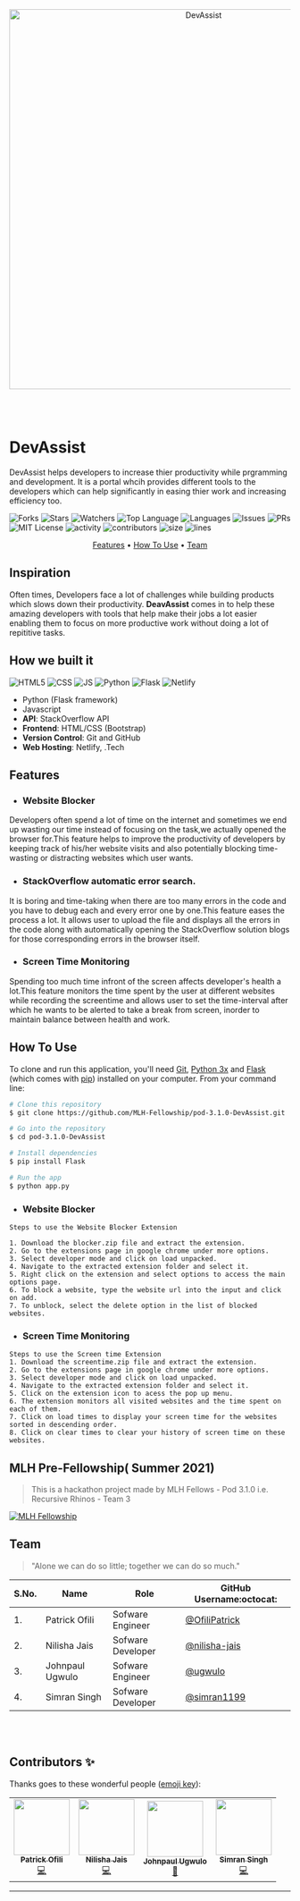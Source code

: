 <div align="center">
  <img width="680" alt="DevAssist" src="https://media.discordapp.net/attachments/870251255115681813/873168512514949120/Devassist.png?width=775&height=517">
</div>

<br /><br />

# DevAssist
DevAssist helps developers to increase thier productivity while prgramming and development. It is a portal whcih provides different tools to the developers which can help significantly in easing thier work and increasing efficiency too.

![Forks](https://img.shields.io/github/forks/MLH-Fellowship/pod-3.1.0-DevAssist?style=social) ![Stars](https://img.shields.io/github/stars/MLH-Fellowship/pod-3.1.0-DevAssist?style=social) ![Watchers](https://img.shields.io/github/watchers/MLH-Fellowship/pod-3.1.0-DevAssist?style=social) ![Top Language](https://img.shields.io/github/languages/top/pod-3.1.0-DevAssist/FellowStories) ![Languages](https://img.shields.io/github/languages/count/MLH-Fellowship/pod-3.1.0-DevAssist) ![Issues](https://img.shields.io/github/issues/MLH-Fellowship/pod-3.1.0-DevAssist) ![PRs](https://img.shields.io/github/issues-pr-raw/MLH-Fellowship/pod-3.1.0-DevAssist) ![MIT License](https://img.shields.io/github/license/MLH-Fellowship/pod-3.1.0-DevAssist) ![activity](https://img.shields.io/github/commit-activity/m/MLH-Fellowship/FellowStories) ![contributors](https://img.shields.io/github/contributors-anon/MLH-Fellowship/pod-3.1.0-DevAssist) ![size](https://img.shields.io/github/languages/code-size/MLH-Fellowship/pod-3.1.0-DevAssist) ![lines](https://img.shields.io/tokei/lines/github/MLH-Fellowship/pod-3.1.0-DevAssist)


 <p align="center">
  <a href="#features">Features</a> •
  <a href="#how-to-use">How To Use</a> •
  <a href="#team">Team</a>
</p>

## Inspiration
Often times, Developers face a lot of challenges while building products which slows down their productivity. **DeavAssist**  comes in to help these amazing developers with tools that help make their jobs a lot easier enabling them to focus on more  productive work without doing a lot of repititive tasks. 


## How we built it
![HTML5](https://img.shields.io/badge/HTML5-E34F26?style=for-the-badge&logo=html5&logoColor=white) ![CSS](https://img.shields.io/badge/CSS3-1572B6?style=for-the-badge&logo=css3&logoColor=white) ![JS](https://img.shields.io/badge/JavaScript-F7DF1E?style=for-the-badge&logo=javascript&logoColor=black) 
![Python](https://img.shields.io/badge/python-%2314354C.svg?style=for-the-badge&logo=python&logoColor=white)
![Flask](https://img.shields.io/badge/flask-%23000.svg?style=for-the-badge&logo=flask&logoColor=white)
![Netlify](https://img.shields.io/badge/Netlify-00C7B7?style=for-the-badge&logo=netlify&logoColor=white)  

- Python (Flask framework)
- Javascript
- **API**: StackOverflow API
- **Frontend**: HTML/CSS (Bootstrap)
- **Version Control**: Git and GitHub
- **Web Hosting**: Netlify, .Tech

## Features
- ### Website Blocker 
Developers often spend a lot of time on the internet and sometimes we end up wasting our time instead of focusing on the task,we actually opened the browser for.This feature helps to improve the productivity of developers by keeping track of his/her website visits and also potentially blocking time-wasting or distracting websites which user wants.

- ### StackOverflow automatic error search.
It is boring and time-taking when there are too many errors in the code and you have to debug each and every error one by one.This feature eases the process a lot. It allows user to upload the file and displays all the errors in the code along with automatically opening the StackOverflow solution blogs for those corresponding errors in the browser itself.

- ### Screen Time Monitoring
Spending too much time infront of the screen affects developer's health a lot.This feature monitors the time spent by the user at different websites while recording the screentime and allows user to set the time-interval after which he wants to be alerted to take a break from screen, inorder to maintain balance between health and work.

## How To Use
To clone and run this application, you'll need [Git](https://git-scm.com), [Python 3x](https://realpython.com/installing-python/) and [Flask](https://pypi.org/project/Flask/) (which comes with [pip](https://pip.pypa.io/en/stable/getting-started/)) installed on your computer. From your command line:

```bash
# Clone this repository
$ git clone https://github.com/MLH-Fellowship/pod-3.1.0-DevAssist.git

# Go into the repository
$ cd pod-3.1.0-DevAssist

# Install dependencies
$ pip install Flask

# Run the app
$ python app.py
```
 
 - ### Website Blocker 
 
 ```
 Steps to use the Website Blocker Extension
 
1. Download the blocker.zip file and extract the extension.
2. Go to the extensions page in google chrome under more options.
3. Select developer mode and click on load unpacked.
4. Navigate to the extracted extension folder and select it.
5. Right click on the extension and select options to access the main options page.
6. To block a website, type the website url into the input and click on add.
7. To unblock, select the delete option in the list of blocked websites.
 ```
 
 - ### Screen Time Monitoring
 
 ```
 Steps to use the Screen time Extension
1. Download the screentime.zip file and extract the extension.
2. Go to the extensions page in google chrome under more options.
3. Select developer mode and click on load unpacked.
4. Navigate to the extracted extension folder and select it.
5. Click on the extension icon to acess the pop up menu.
6. The extension monitors all visited websites and the time spent on each of them.
7. Click on load times to display your screen time for the websites sorted in descending order.
8. Click on clear times to clear your history of screen time on these websites.
 ```
 
## MLH Pre-Fellowship( Summer 2021)

> This is a hackathon project made by MLH Fellows - Pod 3.1.0 i.e. Recursive Rhinos - Team 3

[![MLH Fellowship](https://challengepost-s3-challengepost.netdna-ssl.com/photos/production/challenge_photos/001/113/145/datas/full_width.jpg)](https://github.com/MLH-Fellowship)

## Team

> "Alone we can do so little; together we can do so much."

| S.No. | Name               | Role               | GitHub Username:octocat:                             |
| ----- | ------------------ | ------------------ | ---------------------------------------------------- |
| 1.    | Patrick Ofili | Sofware Engineer  | [@OfiliPatrick](https://github.com/OfiliPatrick)           |
| 2.    | Nilisha Jais      | Sofware Developer | [@nilisha-jais](https://github.com/nilisha-jais) |
| 3.    | Johnpaul Ugwulo  | Sofware Engineer | [@ugwulo](https://github.com/ugwulo) |
| 4.    | Simran Singh  | Sofware Developer | [@simran1199](https://github.com/simran1199) |


<br>
<br>

## Contributors ✨

Thanks goes to these wonderful people ([emoji key](https://allcontributors.org/docs/en/emoji-key)):

<!-- ALL-CONTRIBUTORS-LIST:START - Do not remove or modify this section -->
<!-- prettier-ignore-start -->
<!-- markdownlint-disable -->
<table>
  <tbody><tr>
            <td align="center"><a href="https://www.linkedin.com/in/patrick-ofili-65056317a/"><img alt="" src="https://avatars.githubusercontent.com/u/44137944?v=4" width="100px;"><br><sub><b>Patrick Ofili</b></sub></a><br><a href="https://github.com/MLH-Fellowship/pod-3.1.0-DevAssist/commits?author=OfiliPatrick" title="Code">💻</a></td>
    <td align="center"><a href="https://nilisha-jais.github.io/portfolio/"><img alt="" src="https://avatars.githubusercontent.com/u/73216246?v=4" width="100px;"><br><sub><b>Nilisha Jais</b></sub></a><br><a href="https://github.com/MLH-Fellowship/pod-3.1.0-DevAssist/commits?author=nilisha-jais" title="Code">💻</a></td>
            <td align="center"><a href="https://www.linkedin.com/in/ugwulo"><img alt="" src="https://avatars.githubusercontent.com/u/52312550?v=4" width="100px;"><br><sub><b>Johnpaul Ugwulo</b></sub></a><br><a href="https://github.com/MLH-Fellowship/pod-3.1.0-DevAssist/commits?author=ugwulo" title="Code">📖</a></td>
    <td align="center"><a href="https://www.linkedin.com/in/simran3579singh/"><img alt="" src="https://avatars.githubusercontent.com/u/62387829?v=4" width="100px;"><br><sub><b>Simran Singh</b></sub></a><br><a href="https://github.com/MLH-Fellowship/pod-3.1.0-DevAssist/commits?author=simran1199" title="Code">💻</a></td>

  </tr>
</tbody></table>



---
